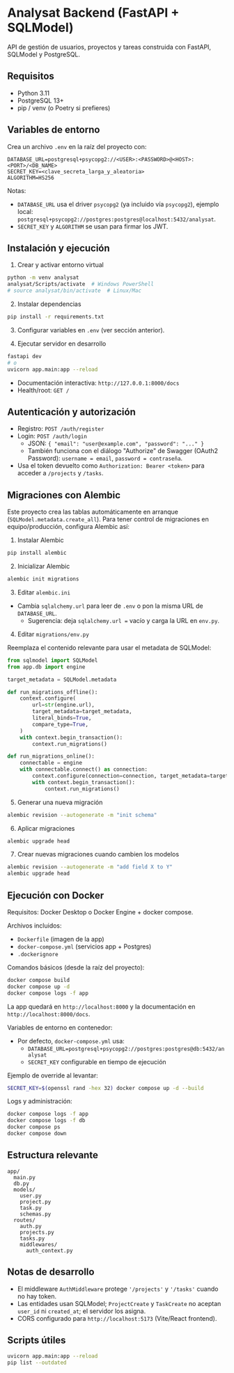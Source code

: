 # Analysat Backend (FastAPI + SQLModel)

API de gestión de usuarios, proyectos y tareas construida con FastAPI, SQLModel y PostgreSQL.

## Requisitos

- Python 3.11
- PostgreSQL 13+
- pip / venv (o Poetry si prefieres)

## Variables de entorno

Crea un archivo `.env` en la raíz del proyecto con:

```
DATABASE_URL=postgresql+psycopg2://<USER>:<PASSWORD>@<HOST>:<PORT>/<DB_NAME>
SECRET_KEY=<clave_secreta_larga_y_aleatoria>
ALGORITHM=HS256
```

Notas:
- `DATABASE_URL` usa el driver `psycopg2` (ya incluido vía `psycopg2`), ejemplo local: `postgresql+psycopg2://postgres:postgres@localhost:5432/analysat`.
- `SECRET_KEY` y `ALGORITHM` se usan para firmar los JWT.

## Instalación y ejecución

1. Crear y activar entorno virtual

```bash
python -m venv analysat
analysat/Scripts/activate  # Windows PowerShell
# source analysat/bin/activate  # Linux/Mac
```

2. Instalar dependencias

```bash
pip install -r requirements.txt
```

3. Configurar variables en `.env` (ver sección anterior).

4. Ejecutar servidor en desarrollo

```bash
fastapi dev
# o
uvicorn app.main:app --reload
```

- Documentación interactiva: `http://127.0.0.1:8000/docs`
- Health/root: `GET /`

## Autenticación y autorización

- Registro: `POST /auth/register`
- Login: `POST /auth/login`
  - JSON: `{ "email": "user@example.com", "password": "..." }`
  - También funciona con el diálogo "Authorize" de Swagger (OAuth2 Password): `username = email`, `password = contraseña`.
- Usa el token devuelto como `Authorization: Bearer <token>` para acceder a `/projects` y `/tasks`.

## Migraciones con Alembic

Este proyecto crea las tablas automáticamente en arranque (`SQLModel.metadata.create_all`). Para tener control de migraciones en equipo/producción, configura Alembic así:

1. Instalar Alembic

```bash
pip install alembic
```

2. Inicializar Alembic

```bash
alembic init migrations
```

3. Editar `alembic.ini`

- Cambia `sqlalchemy.url` para leer de `.env` o pon la misma URL de `DATABASE_URL`.
  - Sugerencia: deja `sqlalchemy.url =` vacío y carga la URL en `env.py`.

4. Editar `migrations/env.py`

Reemplaza el contenido relevante para usar el metadata de SQLModel:

```python
from sqlmodel import SQLModel
from app.db import engine

target_metadata = SQLModel.metadata

def run_migrations_offline():
    context.configure(
        url=str(engine.url),
        target_metadata=target_metadata,
        literal_binds=True,
        compare_type=True,
    )
    with context.begin_transaction():
        context.run_migrations()

def run_migrations_online():
    connectable = engine
    with connectable.connect() as connection:
        context.configure(connection=connection, target_metadata=target_metadata, compare_type=True)
        with context.begin_transaction():
            context.run_migrations()
```

5. Generar una nueva migración

```bash
alembic revision --autogenerate -m "init schema"
```

6. Aplicar migraciones

```bash
alembic upgrade head
```

7. Crear nuevas migraciones cuando cambien los modelos

```bash
alembic revision --autogenerate -m "add field X to Y"
alembic upgrade head
```

## Ejecución con Docker

Requisitos: Docker Desktop o Docker Engine + docker compose.

Archivos incluidos:
- `Dockerfile` (imagen de la app)
- `docker-compose.yml` (servicios app + Postgres)
- `.dockerignore`

Comandos básicos (desde la raíz del proyecto):

```bash
docker compose build
docker compose up -d
docker compose logs -f app
```

La app quedará en `http://localhost:8000` y la documentación en `http://localhost:8000/docs`.

Variables de entorno en contenedor:
- Por defecto, `docker-compose.yml` usa:
  - `DATABASE_URL=postgresql+psycopg2://postgres:postgres@db:5432/analysat`
  - `SECRET_KEY` configurable en tiempo de ejecución

Ejemplo de override al levantar:

```bash
SECRET_KEY=$(openssl rand -hex 32) docker compose up -d --build
```

Logs y administración:

```bash
docker compose logs -f app
docker compose logs -f db
docker compose ps
docker compose down
```

## Estructura relevante

```
app/
  main.py
  db.py
  models/
    user.py
    project.py
    task.py
    schemas.py
  routes/
    auth.py
    projects.py
    tasks.py
    middlewares/
      auth_context.py
```

## Notas de desarrollo

- El middleware `AuthMiddleware` protege `'/projects'` y `'/tasks'` cuando no hay token.
- Las entidades usan SQLModel; `ProjectCreate` y `TaskCreate` no aceptan `user_id` ni `created_at`; el servidor los asigna.
- CORS configurado para `http://localhost:5173` (Vite/React frontend).

## Scripts útiles

```bash
uvicorn app.main:app --reload
pip list --outdated
```
